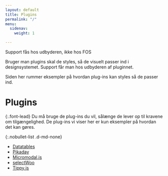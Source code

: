 ```yaml
---
layout: default
title: Plugins
permalink: "/"
menu:
  sidenav:
    weight: 1

---
```

<div class="alert alert-warning">
<div class="alert-body">
<p class="alert-heading">Support fås hos udbyderen, ikke hos FOS</p>
<p class="alert-text">Bruger man plugins skal de styles, så de visuelt passer ind i designsystemet. Support får man hos udbyderen af pluginnet.</p>
<p class="alert-text">Siden her rummer eksempler på hvordan plug-ins kan styles så de passer ind.</p>
</div>
</div>

# Plugins

{:.font-lead}
Du må bruge de plug-ins du vil, sålænge de lever op til kravene om tilgængelighed. De plug-ins vi viser her er kun eksempler på hvordan det kan gøres.

{:.nobullet-list .d-md-none}
- <a href="dkfds-plugins-docs/datatables/">Datatables</a>
- <a href="dkfds-plugins-docs/pikaday/">Pikaday</a>
- <a href="dkfds-plugins-docs/micromodaljs/">Micromodal.js</a>
- <a href="dkfds-plugins-docs/selectwoo/">selectWoo</a>
- <a href="dkfds-plugins-docs/tippyjs/">Tippy.js</a>